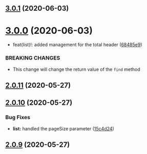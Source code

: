 ## [3.0.1](https://github.com/aerogear/unifiedpush-admin-client/compare/3.0.0...3.0.1) (2020-06-03)



# [3.0.0](https://github.com/aerogear/unifiedpush-admin-client/compare/2.0.11...3.0.0) (2020-06-03)


* feat(list)!: added management for the total header ([68485e9](https://github.com/aerogear/unifiedpush-admin-client/commit/68485e9f7217387ce8b89461a130be33f0f2c18e))


### BREAKING CHANGES

* This change will change the return value of the `find`
method



## [2.0.11](https://github.com/aerogear/unifiedpush-admin-client/compare/2.0.10...2.0.11) (2020-05-27)



## [2.0.10](https://github.com/aerogear/unifiedpush-admin-client/compare/2.0.9...2.0.10) (2020-05-27)


### Bug Fixes

* **list:** handled the pageSize parameter ([15c4d24](https://github.com/aerogear/unifiedpush-admin-client/commit/15c4d241db9249e2b4d44ed04ec6ada95460a543))



## [2.0.9](https://github.com/aerogear/unifiedpush-admin-client/compare/2.0.8...2.0.9) (2020-05-27)



